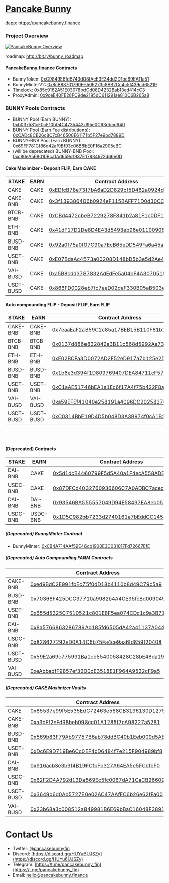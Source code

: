 # [Pancake Bunny](https://pancakebunny.finance)
dapp: https://pancakebunny.finance

### Project Overview  
[![PancakeBunny Overview](http://img.youtube.com/vi/xPUI9Eku4pE/default.jpg)](https://youtu.be/xPUI9Eku4pE)

roadmap: http://bit.ly/bunny_roadmap

#### PancakeBunny.finance Contracts
- BunnyToken: [0xC9849E6fdB743d08fAeE3E34dd2D1bc69EA11a51](https://bscscan.com/address/0xC9849E6fdB743d08fAeE3E34dd2D1bc69EA11a51)
- BunnyMinterV2: [0x8cB88701790F650F273c8BB2Cc4c5f439cd65219](https://bscscan.com/address/0x8cb88701790f650f273c8bb2cc4c5f439cd65219)  
- Timelock: [0x85c9162A51E03078bdCd08D4232Bab13ed414cC3](https://bscscan.com/address/0x85c9162A51E03078bdCd08D4232Bab13ed414cC3)
- ProxyAdmin: [0x9ceE40FE28FC9de2195dC611291ae810C6B265a8](https://bscscan.com/address/0x9ceE40FE28FC9de2195dC611291ae810C6B265a8)

### BUNNY Pools Contracts
- BUNNY Pool (Earn BUNNY): [0xb037581cF0cE10b04C4735443d95e0C93db5d940](https://bscscan.com/address/0xb037581cf0ce10b04c4735443d95e0c93db5d940) 
- BUNNY Pool (Earn Fee distributions): [0xCADc8CB26c8C7cB46500E61171b5F27e9bd7889D](https://bscscan.com/address/0xCADc8CB26c8C7cB46500E61171b5F27e9bd7889D)
- BUNNY-BNB Pool (Earn BUNNY): [0x69FF781Cf86d42af9Bf93c06B8bE0F16a2905cBC](https://bscscan.com/address/0x69ff781cf86d42af9bf93c06b8be0f16a2905cbc)
- (will be deprecated) BUNNY-BNB Pool: [0xc80eA568010Bca1Ad659d1937E17834972d66e0D](https://bscscan.com/address/0xc80eA568010Bca1Ad659d1937E17834972d66e0D)

#### Cake Maximizer - Deposit FLIP, Earn CAKE
| STAKE     | EARN |     Contract Address |
|------|-----|--------------|
| CAKE | CAKE | [0xEDfcB78e73f7bA6aD2D829bf5D462a0924da28eD](https://bscscan.com/address/0xEDfcB78e73f7bA6aD2D829bf5D462a0924da28eD)|
| CAKE-BNB | CAKE | [0x3f139386406b0924eF115BAFF71D0d30CC090Bd5](https://bscscan.com/address/0x3f139386406b0924eF115BAFF71D0d30CC090Bd5)|
| BTCB-BNB | CAKE | [0xCBd4472cbeB7229278F841b2a81F1c0DF1AD0058](https://bscscan.com/address/0xCBd4472cbeB7229278F841b2a81F1c0DF1AD0058)|
| ETH-BNB | CAKE | [0x41dF17D1De8D4E43d5493eb96e01100908FCcc4f](https://bscscan.com/address/0x41dF17D1De8D4E43d5493eb96e01100908FCcc4f)|
| BUSD-BNB | CAKE | [0x92a0f75a0f07C90a7EcB65eDD549Fa6a45a4975C](https://bscscan.com/address/0x92a0f75a0f07C90a7EcB65eDD549Fa6a45a4975C)|
| USDT-BNB | CAKE | [0xE07BdaAc4573a00208D148bD5b3e5d2Ae4Ebd0Cc](https://bscscan.com/address/0xE07BdaAc4573a00208D148bD5b3e5d2Ae4Ebd0Cc)|
| VAI-BUSD | CAKE | [0xa5B8cdd3787832AdEdFe5a04bF4A307051538FF2](https://bscscan.com/address/0xa5B8cdd3787832AdEdFe5a04bF4A307051538FF2)|
| USDT-BUSD | CAKE | [0x866FD0028eb7fc7eeD02deF330B05aB503e199d4](https://bscscan.com/address/0x866FD0028eb7fc7eeD02deF330B05aB503e199d4)|

#### Auto compounding FLIP - Deposit FLIP, Earn FLIP
| STAKE | EARN |     Contract Address |
|------|-----|--------------|
| CAKE-BNB | CAKE-BNB | [0x7eaaEaF2aB59C2c85a17BEB15B110F81b192e98a](https://bscscan.com/address/0x7eaaEaF2aB59C2c85a17BEB15B110F81b192e98a)|
| BTCB-BNB | BTCB-BNB | [0x0137d886e832842a3B11c568d5992Ae73f7A792e](https://bscscan.com/address/0x0137d886e832842a3B11c568d5992Ae73f7A792e)|
| ETH-BNB | ETH-BNB | [0xE02BCFa3D0072AD2F52eD917a7b125e257c26032](https://bscscan.com/address/0xE02BCFa3D0072AD2F52eD917a7b125e257c26032)|
| BUSD-BNB | BUSD-BNB | [0x1b6e3d394f1D809769407DEA84711cF57e507B99](https://bscscan.com/address/0x1b6e3d394f1D809769407DEA84711cF57e507B99)|
| USDT-BNB | USDT-BNB | [0xC1aAE51746bEA1a1Ec6f17A4f75b422F8a656ee6](https://bscscan.com/address/0xC1aAE51746bEA1a1Ec6f17A4f75b422F8a656ee6)|
| VAI-BUSD | VAI-BUSD | [0xa59EFEf41040e258191a4096DC202583765a43E7](https://bscscan.com/address/0xa59EFEf41040e258191a4096DC202583765a43E7)|
| USDT-BUSD | USDT-BUSD | [0xC0314BbE19D4D5b048D3A3B974f0cA1B2cEE5eF3](https://bscscan.com/address/0xC0314BbE19D4D5b048D3A3B974f0cA1B2cEE5eF3)|
<br>
<br>

#### (Deprecated) Contracts
| STAKE | EARN | Contract Address |
|----|----|----|
| DAI-BNB | CAKE | [0x5d1dcB4460799F5d5A40a1F4ecA558ADE1c56831](https://bscscan.com/address/0x5d1dcB4460799F5d5A40a1F4ecA558ADE1c56831)|
| USDC-BNB | CAKE | [0x87DFCd4032760936606C7A0ADBC7acec1885293F](https://bscscan.com/address/0x87DFCd4032760936606C7A0ADBC7acec1885293F)|
| DAI-BNB | DAI-BNB | [0x93546BA555557049D94E58497EA8eb057a3df939](https://bscscan.com/address/0x93546BA555557049D94E58497EA8eb057a3df939)|
| USDC-BNB | USDC-BNB | [0x1D5C982bb7233d2740161e7bEddCC14548C71186](https://bscscan.com/address/0x1D5C982bb7233d2740161e7bEddCC14548C71186)|

##### (Deprecated) BunnyMinter Contract
- BunnyMinter: [0x0B4A714AAf59E46cb1900E3C031017Fd72667EfE](https://bscscan.com/address/0x0B4A714AAf59E46cb1900E3C031017Fd72667EfE)

##### (Deprecated) Auto Compounding FARM Contracts 
|     |      Contract Address |
|-----------|--------------|
| CAKE-BNB | [0xed9BdC2E991fbEc75f0dD18b4110b8d49C79c5a9](https://bscscan.com/address/0xed9BdC2E991fbEc75f0dD18b4110b8d49C79c5a9)|
| BUSD-BNB | [0x70368F425DCC37710a9982b4A4CE95fcBd009049](https://bscscan.com/address/0x70368F425DCC37710a9982b4A4CE95fcBd009049)|
| USDT-BNB | [0x655d5325C7510521c801E8F5ea074CDc1c9a3B71](https://bscscan.com/address/0x655d5325C7510521c801E8F5ea074CDc1c9a3B71)|
| DAI-BNB | [0x8a5766863286789Ad185fd6505dA42a41137A044](https://bscscan.com/address/0x8a5766863286789Ad185fd6505dA42a41137A044)|
| USDC-BNB | [0x828627292eD0A14C6b75Fa4ce9aa6fd859f20408](https://bscscan.com/address/0x828627292eD0A14C6b75Fa4ce9aa6fd859f20408)|
| USDT-BUSD | [0x59E2a69c775991Ba1cb5540058428C28bE48da19](https://bscscan.com/address/0x59E2a69c775991Ba1cb5540058428C28bE48da19)|
| VAI-BUSD | [0xeAbbadfF9857ef3200dE3518E1F964A9532cF9a5](https://bscscan.com/address/0xeAbbadfF9857ef3200dE3518E1F964A9532cF9a5)|

##### (Deprecated) CAKE Maximizer Vaults 
|     |      Contract Address |
|-----------|--------------|
| CAKE | [0x85537e99f5E535EdC72463e568CB3196130D1275](https://bscscan.com/address/0x85537e99f5E535EdC72463e568CB3196130D1275)|
| CAKE-BNB | [0xa3bFf2eFd9Bbeb098cc01A1285f7cA98227a52B1](https://bscscan.com/address/0xa3bFf2eFd9Bbeb098cc01A1285f7cA98227a52B1)|
| BUSD-BNB | [0x569b83F79Ab97757B6ab78ddBC40b1Eeb009d5AB](https://bscscan.com/address/0x569b83F79Ab97757B6ab78ddBC40b1Eeb009d5AB)|
| USDT-BNB | [0xDc6E9D719Be6Cc0EF4cD6484f7e215F904989bf8](https://bscscan.com/address/0xDc6E9D719Be6Cc0EF4cD6484f7e215F904989bf8)|
| DAI-BNB | [0x916acb3e3b9f4B19FCfbFb327A64EA5e5FCbfbF0](https://bscscan.com/address/0x916acb3e3b9f4B19FCfbFb327A64EA5e5FCbfbF0)|
| USDC-BNB | [0x62F2D4A792d13Da569Ec5fc0067dA71CaCB26609](https://bscscan.com/address/0x62F2D4A792d13Da569Ec5fc0067dA71CaCB26609)|
| USDT-BUSD | [0x3649b6d0Ab5727E0e02AC47AAfEC6b26e62fFa00](https://bscscan.com/address/0x3649b6d0Ab5727E0e02AC47AAfEC6b26e62fFa00)|
| VAI-BUSD | [0x23b68a3c008512a849981B6E69bBaC16048F3891](https://bscscan.com/address/0x23b68a3c008512a849981B6E69bBaC16048F3891)|

# Contact Us
- Twitter: [@pancakebunnyfin](https://twitter.com/pancakebunnyfin)
- Discord: [https://discord.gg/HUYu6UJSZy](https://discord.gg/HUYu6UJSZy)
- Telegram: [https://t.me/pancakebunny_fin](https://t.me/pancakebunny_fin)
- Email: [hello@pancakebunny.finance](mailto:hello@pancakebunny.finance)

